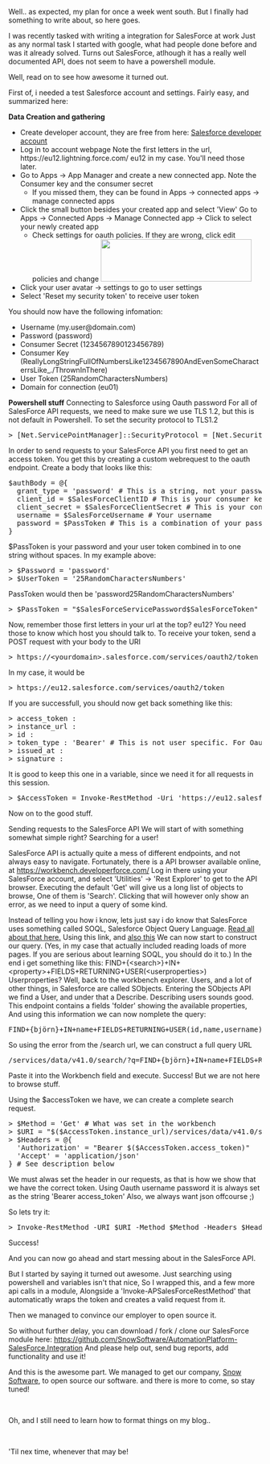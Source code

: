 Well.. as expected, my plan for once a week went south.
But I finally had something to write about, so here goes.

I was recently tasked with writing a integration for SalesForce at work
Just as any normal task I started with google, what had people done before and was it already solved.
Turns out SalesForce, atlhough it has a really well documented API, does not seem to have a powershell module.

Well, read on to see how awesome it turned out.

First of, i needed a test Salesforce account and settings. Fairly easy, and summarized here:

<strong>Data Creation and gathering</strong>
<ul>
 	<li>Create developer account, they are free from here: <a href="https://developer.salesforce.com/signup">Salesforce developer account</a></li>
 	<li>Log in to account webpage
Note the first letters in the url, https://eu12.lightning.force.com/ eu12 in my case. You'll need those later.</li>
 	<li>Go to Apps -&gt; App Manager and create a new connected app.
Note the Consumer key and the consumer secret
<ul>
 	<li>If you missed them, they can be found in Apps -&gt; connected apps -&gt; manage connected apps</li>
</ul>
</li>
 	<li>Click the small button besides your created app and select 'View'
Go to Apps -&gt; Connected Apps -&gt; Manage Connected app -&gt; Click to select your newly created app
<ul>
 	<li>Check settings for oauth policies. If they are wrong, click edit policies and change
<a href="http://www.bjompen.com/wp-content/uploads/2018/04/accountSettings.png"><img class="alignnone size-medium wp-image-97" src="http://www.bjompen.com/wp-content/uploads/2018/04/accountSettings-300x84.png" alt="" width="300" height="84" /></a></li>
</ul>
</li>
 	<li>Click your user avatar -&gt; settings to go to user settings</li>
 	<li>Select 'Reset my security token' to receive user token</li>
</ul>
You should now have the following infomation:
<ul>
 	<li>Username (my.user@domain.com)</li>
 	<li>Password (password)</li>
 	<li>Consumer Secret (1234567890123456789)</li>
 	<li>Consumer Key (ReallyLongStringFullOfNumbersLike1234567890AndEvenSomeCharacterrsLike_./ThrownInThere)</li>
 	<li>User Token (25RandomCharactersNumbers)</li>
 	<li>Domain for connection (eu01)</li>
</ul>
<strong>Powershell stuff</strong>
Connecting to Salesforce using Oauth password
For all of SalesForce API requests, we need to make sure we use TLS 1.2, but this is not default in Powershell.
To set the security protocol to TLS1.2
<pre class="psconsole">&gt; [Net.ServicePointManager]::SecurityProtocol = [Net.SecurityProtocolType]::Tls12
</pre>
In order to send requests to your SalesForce API you first need to get an access token.
You get this by creating a custom webrequest to the oauth endpoint.
Create a body that looks like this:
<pre class="psconsole">$authBody = @{
  grant_type = 'password' # This is a string, not your password, to tell the API we want to use Password authentication.
  client_id = $SalesForceClientID # This is your consumer key previously fetched
  client_secret = $SalesForceClientSecret # This is your consumer secret
  username = $SalesForceUsername # Your username
  password = $PassToken # This is a combination of your password and your token. See below.
}
</pre>
$PassToken is your password and your user token combined in to one string without spaces. In my example above:
<pre class="psconsole">&gt; $Password = 'password'
&gt; $UserToken = '25RandomCharactersNumbers'
</pre>
PassToken would then be 'password25RandomCharactersNumbers'
<pre class="psconsole">&gt; $PassToken = "$SalesForceServicePassword$SalesForceToken"
</pre>
Now, remember those first letters in your url at the top? eu12?
You need those to know which host you should talk to.
To receive your token, send a POST request with your body to the URI
<pre class="psconsole">&gt; https://&lt;yourdomain&gt;.salesforce.com/services/oauth2/token</pre>
In my case, it would be
<pre class="psconsole">&gt; https://eu12.salesforce.com/services/oauth2/token</pre>
If you are successfull, you should now get back something like this:
<pre class="psconsole">&gt; access_token :
&gt; instance_url :
&gt; id :
&gt; token_type : 'Bearer' # This is not user specific. For Oauth it is always bearer.
&gt; issued_at :
&gt; signature :
</pre>
It is good to keep this one in a variable, since we need it for all requests in this session.
<pre class="psconsole">&gt; $AccessToken = Invoke-RestMethod -Uri 'https://eu12.salesforce.com/services/oauth2/token' -Method POST -Body $authBody</pre>
Now on to the good stuff.

Sending requests to the SalesForce API
We will start of with something somewhat simple right?
Searching for a user!

SalesForce API is actually quite a mess of different endpoints, and not always easy to navigate.
Fortunately, there is a API browser available online, at <a href="https://workbench.developerforce.com/">https://workbench.developerforce.com/</a>
Log in there using your SalesForce account, and select 'Utilities' -&gt; 'Rest Explorer' to get to the API browser.
Executing the default 'Get' will give us a long list of objects to browse,
One of them is 'Search'.
Clicking that will however only show an error, as we need to input a query of some kind.

Instead of telling you how i know, lets just say i do know that SalesForce uses something called SOQL, Salesforce Object Query Language.
<a href="https://developer.salesforce.com/docs/atlas.en-us.soql_sosl.meta/soql_sosl/sforce_api_calls_soql.htm"> Read all about that here.</a>
Using this link, and <a href="https://developer.salesforce.com/docs/atlas.en-us.soql_sosl.meta/soql_sosl/sforce_api_calls_sosl_find.htm">also this</a>
We can now start to construct our query. (Yes, in my case that actually included reading loads of more pages. If you are serious about learning SOQL, you should do it to.)
In the end i get something like this:
FIND+{&lt;search&gt;}+IN+&lt;property&gt;+FIELDS+RETURNING+USER(&lt;userproperties&gt;)
Userproperties? Well, back to the workbench explorer.
Users, and a lot of other things, in Salesforce are called SObjects.
Entering the SObjects API we find a User, and under that a Describe. Describing users sounds good.
This endpoint contains a fields 'folder' showing the available properties,
And using this information we can now nomplete the query:
<pre class="psconsole">FIND+{björn}+IN+name+FIELDS+RETURNING+USER(id,name,username)</pre>
So using the error from the /search url, we can construct a full query URL
<pre class="psconsole">/services/data/v41.0/search/?q=FIND+{björn}+IN+name+FIELDS+RETURNING+USER(id,name,username)</pre>
Paste it into the Workbench field and execute. Success!
But we are not here to browse stuff.

Using the $accessToken we have, we can create a complete search request.
<pre class="psconsole">&gt; $Method = 'Get' # What was set in the workbench
&gt; $URI = "$($AccessToken.instance_url)/services/data/v41.0/search/?q=FIND+{björn}+IN+name+FIELDS+RETURNING+USER(id,name,username)" # The URL from your token plus the relative path from workbench
&gt; $Headers = @{
  'Authorization' = "Bearer $($AccessToken.access_token)"
  'Accept' = 'application/json'
} # See description below
</pre>
We must alwas set the header in our requests, as that is how we show that we have the correct token.
Using Oauth username password it is always set as the string 'Bearer access_token'
Also, we always want json offcourse ;)

So lets try it:
<pre class="psconsole">&gt; Invoke-RestMethod -URI $URI -Method $Method -Headers $Headers
</pre>
Success!

And you can now go ahead and start messing about in the SalesForce API.

But I started by saying it turned out awesome.
Just searching using powershell and variables isn't that nice,
So I wrapped this, and a few more api calls in a module,
Alongside a 'Invoke-APSalesForceRestMethod' that automaticatly wraps the token and creates a valid request from it.

Then we managed to convince our employer to open source it.

So without further delay,
you can download / fork / clone our SalesForce module here:
<a href="https://github.com/SnowSoftware/AutomationPlatform-SalesForce.Integration">https://github.com/SnowSoftware/AutomationPlatform-SalesForce.Integration</a>
And please help out, send bug reports, add functionality and use it!

And this is the awesome part.
We managed to get our company, <a href="https://www.snowsoftware.com">Snow Software</a>, to open source our software.
and there is more to come, so stay tuned!

&nbsp;

Oh, and I still need to learn how to format things on my blog..

&nbsp;

'Til nex time, whenever that may be!